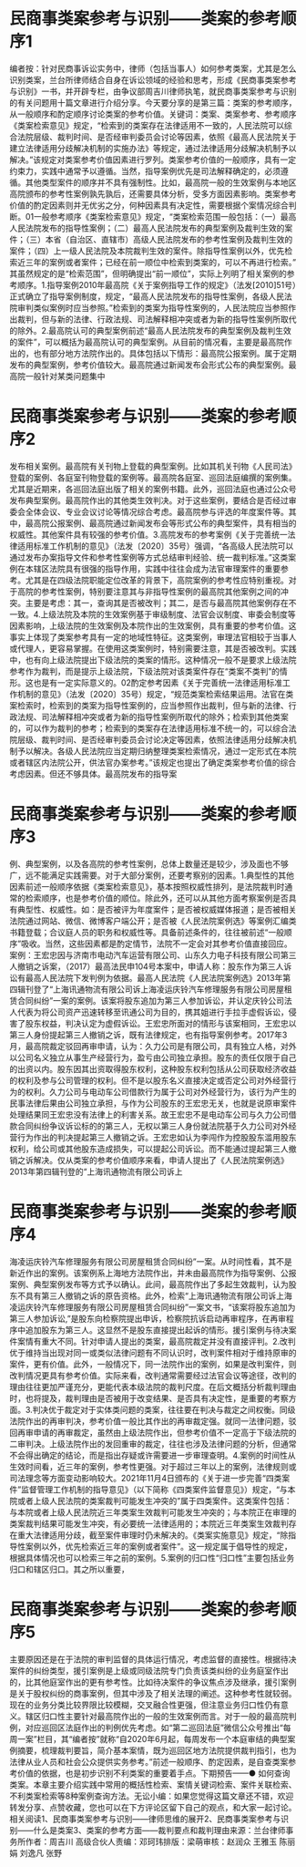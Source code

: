 # 民商事类案参考与识别——类案的参考顺序1

编者按：针对民商事诉讼实务中，律师（包括当事人）如何参考类案，尤其是怎么识别类案，兰台所律师结合自身在诉讼领域的经验和思考，形成《民商事类案参考与识别》一书，并开辟专栏，由争议部周吉川律师执笔，就民商事类案参考与识别的有关问题用十篇文章进行介绍分享。今天要分享的是第三篇：类案的参考顺序，从一般顺序和酌定顺序讨论类案的参考价值。关键词：类案、类案参考、参考顺序《类案检索意见》规定，“检索到的类案存在法律适用不一致的，人民法院可以综合法院层级、裁判时间、是否经审判委员会讨论等因素，依照《最高人民法院关于建立法律适用分歧解决机制的实施办法》等规定，通过法律适用分歧解决机制予以解决。”该规定对类案参考价值因素进行罗列。类案参考价值的一般顺序，具有一定约束力，实践中通常予以遵循。当然，指导案例优先是司法解释确定的，必须遵循。其他类型案件的顺序并不具有强制性。比如，最高院一般的生效案例与本地区高院颁布的参考性案例孰先孰后，还需要具体分析，受多方面因素影响。类案参考价值的酌定因素则并无优劣之分，何种因素具有决定性，需要根据个案情况综合判断。01一般参考顺序《类案检索意见》规定，“类案检索范围一般包括：（一）最高人民法院发布的指导性案例；（二）最高人民法院发布的典型案例及裁判生效的案件；（三）本省（自治区、直辖市）高级人民法院发布的参考性案例及裁判生效的案件；（四）上一级人民法院及本院裁判生效的案件。除指导性案例以外，优先检索近三年的案例或者案件；已经在前一顺位中检索到类案的，可以不再进行检索。” 其虽然规定的是“检索范围”，但明确提出“前一顺位”，实际上列明了相关案例的参考顺序。1.指导案例2010年最高院《关于案例指导工作的规定》（法发[2010]51号）正式确立了指导案例制度，规定，“最高人民法院发布的指导性案例，各级人民法院审判类似案例时应当参照。”检索到的类案为指导性案例的，人民法院应当参照作出裁判，但与新的法律、行政法规、司法解释相冲突或者为新的指导性案例所取代的除外。2.最高院认可的典型案例前述“最高人民法院发布的典型案例及裁判生效的案件”，可以概括为最高院认可的典型案例。从目前的情况看，主要是最高院作出的，也有部分地方法院作出的。具体包括以下情形：最高院公报案例。属于定期发布的典型案例，参考价值较大。最高院通过新闻发布会形式公布的典型案例。最高院一般针对某类问题集中

# 民商事类案参考与识别——类案的参考顺序2

发布相关案例。最高院有关刊物上登载的典型案例。比如其机关刊物《人民司法》登载的案例、各庭室刊物登载的案例等。最高院各庭室、巡回法庭编撰的案例集。尤其是近期来，各巡回法庭出版了相关的案例书籍。此外，巡回法庭也通过公众号发布典型案例。最高院作出的其他类生效判决。对于这些案例，要结合是否经过审委会全体会议、专业会议讨论等情况综合考虑。最高院参与评选的年度案件等。其中，最高院公报案例、最高院通过新闻发布会等形式公布的典型案件，具有相当的权威性。其他案件具有较强的参考价值。3.高院发布的参考案例《关于完善统一法律适用标准工作机制的意见》（法发〔2020〕35号）强调，“各高级人民法院可以通过发布办案指导文件和参考性案例等方式总结审判经验、统一裁判标准。”这类案例在本辖区法院具有很强的指导作用，实践中往往会成为法官审理案件的重要参考。尤其是在四级法院职能定位改革的背景下，高院案例的参考性应特别重视。对于高院的参考性案例，特别要注意其与非指导性案例的最高院其他案例之间的冲突。主要是考虑：其一，查询其是否被改判；其二，是否与最高院其他案例存在不一致。4.上级法院及本院的生效案例基于审级制度、法官会议制度、审委会制度等因素影响，上级法院的生效案例及本院作出的生效案例，具有重要的参考价值。这事实上体现了类案参考具有一定的地域性特征。这类案例，审理法官相较于当事人或代理人，更容易掌握。在使用这类案例时，特别需要注意，其是否被改判。实践中，也有向上级法院提出下级法院的类案的情形。这种情况一般不是要求上级法院参考作为裁判，而是提示上级法院，下级法院对该类案件存在“类案不类判”的情形。这也是有一定实际意义的。02酌定参考因素《关于完善统一法律适用标准工作机制的意见》（法发〔2020〕35号）规定，“规范类案检索结果运用。法官在类案检索时，检索到的类案为指导性案例的，应当参照作出裁判，但与新的法律、行政法规、司法解释相冲突或者为新的指导性案例所取代的除外；检索到其他类案的，可以作为裁判的参考；检索到的类案存在法律适用标准不统一的，可以综合法院层级、裁判时间、是否经审判委员会讨论决定等因素，依照法律适用分歧解决机制予以解决。各级人民法院应当定期归纳整理类案检索情况，通过一定形式在本院或者辖区内法院公开，供法官办案参考。”该规定也提出了确定类案参考价值的综合考虑因素。但还不够具体。最高院发布的指导案

# 民商事类案参考与识别——类案的参考顺序3

例、典型案例，以及各高院的参考性案例，总体上数量还是较少，涉及面也不够广，远不能满足实践需要。对于大部分案例，还要考察别的因素。1.典型性的其他因素前述一般顺序依据《类案检索意见》，基本按照权威性排列，是法院裁判时通常的检索顺序，也是参考价值的顺位。除此外，还可以从其他方面考察案例是否具有典型性、权威性。如：是否被评为年度案件；是否被权威媒体报道；是否被相关法院通过网站、微信、微博客户端公开；是否被《人民法院案例选》等案例汇编类书籍登载；合议庭人员的职务和权威性等。具备前述条件的，往往被前述“一般顺序”吸收。当然，这些因素都是酌定情节，法院不一定会对其参考价值直接回应。案例：王宏忠因与济南市电动汽车运营有限公司、山东久力电子科技有限公司第三人撤销之诉案，（2017）最高法民申104号本案中，申请人称：股东作为第三人诉讼有最高人民法院下发判例为依据。最高人民法院《人民法院案例选》2013年第四辑刊登了“上海讯通物流有限公司诉上海凌运庆铃汽车修理服务有限公司房屋租赁合同纠纷”一案的案例。该案将股东追加为第三人参加诉讼，并认定庆铃公司法人代表为将公司资产迅速转移至讯通公司为目的，携其姐进行手拉手虚假诉讼，侵害了股东权益，判决认定为虚假诉讼。王宏忠所面对的情形与该案相同，王宏忠以第三人身份提起第三人撤销之诉，既有法律规定，也有指导案例参考。2017年3月，最高院裁定驳回再审申请，认为：久力公司是有限公司，具有独立人格，对外以公司名义独立从事生产经营行为，盈亏由公司独立承担。股东的责任仅限于自己的出资以内。股东因其出资取得股东权利，这种股东权利包括从公司获取经济收益的权利及参与公司管理的权利。但不是以股东名义直接决定或否定公司对外经营行为的权利。久力公司与电动车公司借款行为属于公司对外经营行为，该行为产生的民事法律后果由公司独立承担，与作为公司股东的王宏忠无关，也就是说原审案件处理结果同王宏忠没有法律上的利害关系。故王宏忠不是电动车公司与久力公司借款合同纠纷争议诉讼标的的第三人，无权以第三人身份就法院基于久力公司对外经营行为作出的判决提起第三人撤销之诉。王宏忠如认为李闯作为控股股东滥用股东权利，给公司或其他股东造成损失，可以提起公司诉讼。而不能通过提起第三人撤销之诉解决。仅从类案的参考价值顺序来看，申请人提出了《人民法院案例选》2013年第四辑刊登的“上海讯通物流有限公司诉上

# 民商事类案参考与识别——类案的参考顺序4

海凌运庆铃汽车修理服务有限公司房屋租赁合同纠纷”一案。从时间性看，其不是新近作出的案例。该案例系上海地方法院作出，并未由最高院作为指导案例、公报案例、典型案例发布等方式予以确认。此间，最高院作出了多起生效裁判，认为股东不具有第三人撤销之诉的原告资格。此外，检索“上海讯通物流有限公司诉上海凌运庆铃汽车修理服务有限公司房屋租赁合同纠纷”一案文书，“该案将股东追加为第三人参加诉讼,”是股东向检察院提出申诉，检察院抗诉启动再审程序，在再审程序中追加股东为第三人。这显然不是股东直接提出起诉的情形。援引案例与待决案件案情有重大不同。针对申请人提出的类案，最高院裁定并没有直接评判。2.改判优于维持当出现对同一或类似法律问题有不同认识时，改判案件相对于维持原审的案件，更有价值。此外，一般情况下，同一法院作出的案例，如果是改判案件，则改判情况更具有参考价值。实际来看，改判通常需要经过法官会议等途径，改判的理由往往更加严谨充分，更能代表本级法院的裁判尺度。在后文概括分析裁判理由时，也将提及，裁判理由是否被用于改变结果、是否具有决定性，是重要的考察方面。3.判决优于裁定对于实体类问题的类案，往往要在判决与裁定之间权衡。同级法院作出的再审判决，参考价值一般比其作出的再审裁定强。就同一法律问题，驳回再审申请的再审裁定，虽然由上级法院作出，但参考价值不一定高于下级法院的二审判决。上级法院作出的发回重审的裁定，往往也涉及法律问题的分析，但通常不会得出确定的结论，而是指出存疑或许需要进一步审理查明。4.案例的时间性从生效时间看，近三年的案例，参考性更强。对于超过三年以上的案例，法律规则或司法理念等方面变动影响较大。2021年11月4日颁布的《关于进一步完善“四类案件”监督管理工作机制的指导意见》（以下简称《四类案件监督意见》）规定，“与本院或者上级人民法院的类案裁判可能发生冲突的”属于四类案件。这类案件包括：与本院或者上级人民法院近三年类案生效裁判可能发生冲突的；与本院正在审理的类案裁判结果可能发生冲突，有必要统一法律适用的；本院近三年类案生效裁判存在重大法律适用分歧，截至案件审理时仍未解决的。《类案实施意见》规定，“除指导性案例以外，优先检索近三年的案例或者案件”。这一规定属于倡导性的规定，根据具体情况也可以检索三年之前的案例。5.案例的归口性“归口性”主要包括业务归口和辖区归口。其之所以重要，

# 民商事类案参考与识别——类案的参考顺序5

主要原因还是在于法院的审判监督的具体运行情况，考虑监督的直接性。根据待决案件的纠纷类型，援引案例是上级或同级法院专门负责该类纠纷的业务庭室作出的，比其他庭室作出的更有参考性。比如待决案件的争议焦点涉及继承，援引案例是关于股权纠纷的商事案例，但其中涉及了相关法理的阐述。这种参考性就较弱。现在的业务分类比较界限比较模糊，交叉融合性更强，但注意业务归口性仍有意义。辖区归口性主要针对最高院作出的一般的生效案例而言。对于一般的最高院判例，对应巡回区法庭作出的判例优先考虑。如“第二巡回法庭”微信公众号推出“每周一案”栏目，其“编者按”就称“自2020年6月起，每周发布一个本庭审结的典型案例摘要，梳理裁判要旨，简介基本案情，既为巡回区地方法院提供裁判指引，也为法律从业人员和社会公众提供实务参考。”前述一般顺序、酌定因素，是自查类案参考价值的依据，也是初步识别不利类案的重要着手点。下期预告——● 如何查询类案。本章主要介绍实践中常用的概括性检索、案情关键词检索、案件关联检索、不利类案检索等8种案例查询方法。无讼小编：如果您觉得这篇文章还不错，欢迎转发分享、点赞收藏，您也可以在下方评论区留下自己的观点，和大家一起讨论。相关阅读1、民商事类案参考与识别——律师思维的展开2、民商事类案参考与识别——什么是类案3、类案的参考方面——裁判要点和裁判理由来源：兰台律师事务所作者：周吉川 高级合伙人责编：邓珂玮排版：梁萌审核：赵润众 王雅玉 陈丽娟 刘逸凡 张野

